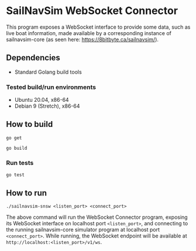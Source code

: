 # SailNavSim WebSocket Connector

This program exposes a WebSocket interface to provide some data, such as live boat information, made available by a corresponding instance of sailnavsim-core (as seen here: https://8bitbyte.ca/sailnavsim/).

## Dependencies

- Standard Golang build tools

### Tested build/run environments

- Ubuntu 20.04, x86-64
- Debian 9 (Stretch), x86-64

## How to build

`go get`

`go build`

### Run tests

`go test`

## How to run

`./sailnavsim-snsw <listen_port> <connect_port>`

The above command will run the WebSocket Connector program, exposing its WebSocket interface on localhost port `<listen_port>`, and connecting to the running sailnavsim-core simulator program at localhost port `<connect_port>`. While running, the WebSocket endpoint will be available at `http://localhost:<listen_port>/v1/ws`.
